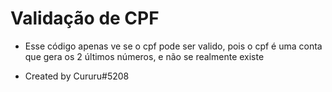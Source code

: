# Validação de CPF

- Esse código apenas ve se o cpf pode ser valido, pois o cpf é uma conta que gera os 2 últimos números, e não se realmente existe

- Created by Cururu#5208